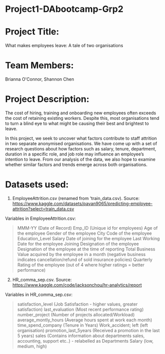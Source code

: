 # Project1-DAbootcamp-Grp2

# Project Title: 
What makes employees leave: A tale of two organisations

# Team Members:
Brianna O'Connor, Shannon Chen

# Project Description: 
The cost of hiring, training and onboarding new employees often exceeds the cost of retaining existing workers. Despite this, most organisations tend to turn a blind eye to what might be causing their best and brightest to leave. 

In this project, we seek to uncover what factors contribute to staff attrition in two separate anonymised organisations. We have come up with a set of research questions about how factors such as salary, tenure, department, duration in a specific role, and job role may influence an employee’s intention to leave. From our analysis of the data, we also hope to examine whether similar factors and trends emerge across both organisations.

# Datasets used:

1) EmployeeAttrition.csv (renamed from 'train_data.csv). Source: https://www.kaggle.com/datasets/pavan9065/predicting-employee-attrition?select=train_data.csv 

Variables in EmployeeAttrition.csv: 
> MMM-YY (Date of Record) 
> Emp_ID	(Unique id for employees)
> Age of the employee
> Gender of the employee
> City Code of the employee
> Education_Level
> Salary
> Date of joining for the employee
> Last Working Date for the employee
> Joining Designation of the employee
> Designation of the employee at the time of reporting
> Total Business Value acquired by the employee in a month (negative business indicates cancellation/refund of sold insurance policies)
> Quarterly Rating	of the employee (out of 4 where higher ratings = better performance)

2) HR_comma_sep.csv. Source: https://www.kaggle.com/code/jacksonchou/hr-analytics/report

Variables in HR_comma_sep.csv: 
> satisfaction_level (Job Satisfaction - higher values, greater satisfaction)
> last_evaluation (Most recent performance rating)
> number_project (Number of projects allocated/Workload)
> average_montly_hours (Average hours spent at work each month)
> time_spend_company (Tenure in Years)
> Work_accident; left (left organisation)
> promotion_last_5years (Received a promotion in the last 5 years)
> sales (Contains information about departments sales, accounting, support etc..) - relabelled as Departments
> Salary (low, medium, high)

